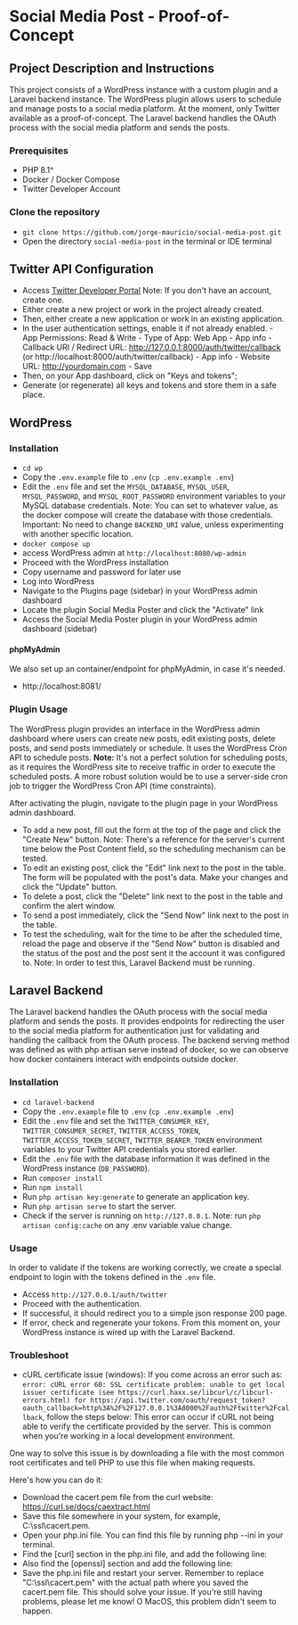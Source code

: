 # Social Media Post - Proof-of-Concept

## Project Description and Instructions
This project consists of a WordPress instance with a custom plugin and a Laravel backend instance. The WordPress plugin allows users to schedule and manage posts to a social media platform. At the moment, only Twitter available as a proof-of-concept. The Laravel backend handles the OAuth process with the social media platform and sends the posts.

### Prerequisites
- PHP 8.1^
- Docker / Docker Compose
- Twitter Developer Account

### Clone the repository
- `git clone https://github.com/jorge-mauricio/social-media-post.git`
- Open the directory `social-media-post` in the terminal or IDE terminal

## Twitter API Configuration
- Access [Twitter Developer Portal](https://developer.twitter.com/en/portal/dashboard)
Note: If you don't have an account, create one.
- Either create a new project or work in the project already created.
- Then, either create a new application or work in an existing application.
- In the user authentication settings, enable it if not already enabled.
        - App Permissions: Read & Write
        - Type of App: Web App
        - App info - Callback URI / Redirect URL: http://127.0.0.1:8000/auth/twitter/callback (or http://localhost:8000/auth/twitter/callback)
        - App info - Website URL: http://yourdomain.com
        - Save
- Then, on your App dashboard, click on "Keys and tokens";
- Generate (or regenerate) all keys and tokens and store them in a safe place. 

## WordPress

### Installation
- `cd wp`
- Copy the `.env.example` file to `.env` (`cp .env.example .env`)
- Edit the `.env` file and set the `MYSQL_DATABASE`, `MYSQL_USER`, `MYSQL_PASSWORD`, and `MYSQL_ROOT_PASSWORD` environment variables to your MySQL database credentials.
Note: You can set to whatever value, as the docker compose will create the database with those credentials.
Important: No need to change `BACKEND_URI` value, unless experimenting with another specific location.
- `docker compose up`
- access WordPress admin at `http://localhost:8080/wp-admin`
- Proceed with the WordPress installation
- Copy username and password for later use
- Log into WordPress
- Navigate to the Plugins page (sidebar) in your WordPress admin dashboard
- Locate the plugin Social Media Poster and click the "Activate" link
- Access the Social Media Poster plugin in your WordPress admin dashboard (sidebar)

#### phpMyAdmin
We also set up an container/endpoint for phpMyAdmin, in case it's needed.
- http://localhost:8081/

### Plugin Usage
The WordPress plugin provides an interface in the WordPress admin dashboard where users can create new posts, edit existing posts, delete posts, and send posts immediately or schedule. It uses the WordPress Cron API to schedule posts.
**Note:** It's not a perfect solution for scheduling posts, as it requires the WordPress site to receive traffic in order to execute the scheduled posts. A more robust solution would be to use a server-side cron job to trigger the WordPress Cron API (time constraints).

After activating the plugin, navigate to the plugin page in your WordPress admin dashboard.
- To add a new post, fill out the form at the top of the page and click the "Create New" button.
Note: There's a reference for the server's current time below the Post Content field, so the scheduling mechanism can be tested.
- To edit an existing post, click the "Edit" link next to the post in the table. The form will be populated with the post's data. Make your changes and click the "Update" button.
- To delete a post, click the "Delete" link next to the post in the table and confirm the alert window.
- To send a post immediately, click the "Send Now" link next to the post in the table.
- To test the scheduling, wait for the time to be after the scheduled time, reload the page and observe if the "Send Now" button is disabled and the status of the post and the post sent it the account it was configured to.
Note: In order to test this, Laravel Backend must be running.

## Laravel Backend
The Laravel backend handles the OAuth process with the social media platform and sends the posts. It provides endpoints for redirecting the user to the social media platform for authentication just for validating and handling the callback from the OAuth process. The backend serving method was defined as with php artisan serve instead of docker, so we can observe how docker containers interact with endpoints outside docker.

### Installation
- `cd laravel-backend`
- Copy the `.env.example` file to `.env` (`cp .env.example .env`)
- Edit the `.env` file and set the `TWITTER_CONSUMER_KEY`, `TWITTER_CONSUMER_SECRET`, `TWITTER_ACCESS_TOKEN`, `TWITTER_ACCESS_TOKEN_SECRET`, `TWITTER_BEARER_TOKEN` environment variables to your Twitter API credentials you stored earlier.
- Edit the `.env` file with the database information it was defined in the WordPress instance (`DB_PASSWORD`).
- Run `composer install`
- Run `npm install`
- Run `php artisan key:generate` to generate an application key.
- Run `php artisan serve` to start the server.
- Check if the server is running on `http://127.0.0.1`.
Note: run `php artisan config:cache` on any .env variable value change. 

### Usage
In order to validate if the tokens are working correctly, we create a special endpoint to login with the tokens defined in the `.env` file.
- Access `http://127.0.0.1/auth/twitter`
- Proceed with the authentication.
- If successful, it should redirect you to a simple json response 200 page.
- If error, check and regenerate your tokens.
From this moment on, your WordPress instance is wired up with the Laravel Backend.

### Troubleshoot
- cURL certificate issue (windows):
If you come across an error such as: `error: cURL error 60: SSL certificate problem: unable to get local issuer certificate (see https://curl.haxx.se/libcurl/c/libcurl-errors.html) for https://api.twitter.com/oauth/request_token?oauth_callback=http%3A%2F%2F127.0.0.1%3A8000%2Fauth%2Ftwitter%2Fcallback`, follow the steps below:
This error can occur if cURL not being able to verify the certificate provided by the server. This is common when you're working in a local development environment.

One way to solve this issue is by downloading a file with the most common root certificates and tell PHP to use this file when making requests.

Here's how you can do it:
- Download the cacert.pem file from the curl website: https://curl.se/docs/caextract.html
- Save this file somewhere in your system, for example, C:\ssl\cacert.pem.
- Open your php.ini file. You can find this file by running php --ini in your terminal.
- Find the [curl] section in the php.ini file, and add the following line:
- Also find the [openssl] section and add the following line:
- Save the php.ini file and restart your server.
Remember to replace "C:\ssl\cacert.pem" with the actual path where you saved the cacert.pem file.
This should solve your issue. If you're still having problems, please let me know! O MacOS, this problem didn't seem to happen.
